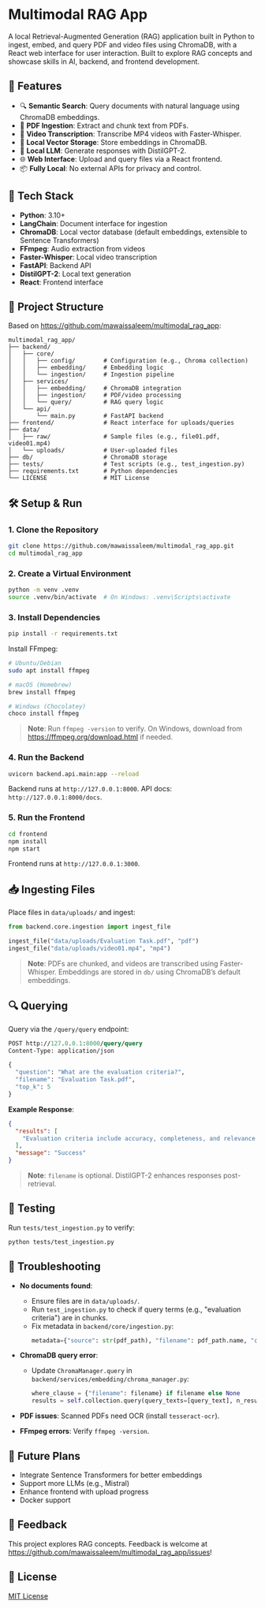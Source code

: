 # Multimodal RAG App

A local Retrieval-Augmented Generation (RAG) application built in Python to ingest, embed, and query PDF and video files using ChromaDB, with a React web interface for user interaction. Built to explore RAG concepts and showcase skills in AI, backend, and frontend development.

## 🚀 Features

- 🔍 **Semantic Search**: Query documents with natural language using ChromaDB embeddings.
- 📄 **PDF Ingestion**: Extract and chunk text from PDFs.
- 🎥 **Video Transcription**: Transcribe MP4 videos with Faster-Whisper.
- 💾 **Local Vector Storage**: Store embeddings in ChromaDB.
- 🧠 **Local LLM**: Generate responses with DistilGPT-2.
- 🌐 **Web Interface**: Upload and query files via a React frontend.
- 📦 **Fully Local**: No external APIs for privacy and control.

## 🧱 Tech Stack

- **Python**: 3.10+
- **LangChain**: Document interface for ingestion
- **ChromaDB**: Local vector database (default embeddings, extensible to Sentence Transformers)
- **FFmpeg**: Audio extraction from videos
- **Faster-Whisper**: Local video transcription
- **FastAPI**: Backend API
- **DistilGPT-2**: Local text generation
- **React**: Frontend interface

## 📂 Project Structure

Based on https://github.com/mawaissaleem/multimodal_rag_app:

```
multimodal_rag_app/
├── backend/
│   ├── core/
│   │   ├── config/        # Configuration (e.g., Chroma collection)
│   │   ├── embedding/     # Embedding logic
│   │   └── ingestion/     # Ingestion pipeline
│   ├── services/
│   │   ├── embedding/     # ChromaDB integration
│   │   ├── ingestion/     # PDF/video processing
│   │   └── query/         # RAG query logic
│   └── api/
│       └── main.py        # FastAPI backend
├── frontend/              # React interface for uploads/queries
├── data/
│   ├── raw/               # Sample files (e.g., file01.pdf, video01.mp4)
│   └── uploads/           # User-uploaded files
├── db/                    # ChromaDB storage
├── tests/                 # Test scripts (e.g., test_ingestion.py)
├── requirements.txt       # Python dependencies
└── LICENSE                # MIT License
```

## 🛠️ Setup & Run

### 1. Clone the Repository

```bash
git clone https://github.com/mawaissaleem/multimodal_rag_app.git
cd multimodal_rag_app
```

### 2. Create a Virtual Environment

```bash
python -m venv .venv
source .venv/bin/activate  # On Windows: .venv\Scripts\activate
```

### 3. Install Dependencies

```bash
pip install -r requirements.txt
```

Install FFmpeg:

```bash
# Ubuntu/Debian
sudo apt install ffmpeg

# macOS (Homebrew)
brew install ffmpeg

# Windows (Chocolatey)
choco install ffmpeg
```

> **Note**: Run `ffmpeg -version` to verify. On Windows, download from https://ffmpeg.org/download.html if needed.

### 4. Run the Backend

```bash
uvicorn backend.api.main:app --reload
```

Backend runs at `http://127.0.0.1:8000`. API docs: `http://127.0.0.1:8000/docs`.

### 5. Run the Frontend

```bash
cd frontend
npm install
npm start
```

Frontend runs at `http://127.0.0.1:3000`.

## 📥 Ingesting Files

Place files in `data/uploads/` and ingest:

```python
from backend.core.ingestion import ingest_file

ingest_file("data/uploads/Evaluation Task.pdf", "pdf")
ingest_file("data/uploads/video01.mp4", "mp4")
```

> **Note**: PDFs are chunked, and videos are transcribed using Faster-Whisper. Embeddings are stored in `db/` using ChromaDB’s default embeddings.

## 🔍 Querying

Query via the `/query/query` endpoint:

```graphql
POST http://127.0.0.1:8000/query/query
Content-Type: application/json

{
  "question": "What are the evaluation criteria?",
  "filename": "Evaluation Task.pdf",
  "top_k": 5
}
```

**Example Response**:

```json
{
  "results": [
    "Evaluation criteria include accuracy, completeness, and relevance."
  ],
  "message": "Success"
}
```

> **Note**: `filename` is optional. DistilGPT-2 enhances responses post-retrieval.

## 🧪 Testing

Run `tests/test_ingestion.py` to verify:

```bash
python tests/test_ingestion.py
```

## 🐛 Troubleshooting

- **No documents found**:
  - Ensure files are in `data/uploads/`.
  - Run `test_ingestion.py` to check if query terms (e.g., "evaluation criteria") are in chunks.
  - Fix metadata in `backend/core/ingestion.py`:
    ```python
    metadata={"source": str(pdf_path), "filename": pdf_path.name, "chunk_id": idx}
    ```

- **ChromaDB query error**:
  - Update `ChromaManager.query` in `backend/services/embedding/chroma_manager.py`:
    ```python
    where_clause = {"filename": filename} if filename else None
    results = self.collection.query(query_texts=[query_text], n_results=n_results, where=where_clause)
    ```

- **PDF issues**: Scanned PDFs need OCR (install `tesseract-ocr`).
- **FFmpeg errors**: Verify `ffmpeg -version`.

## 🧩 Future Plans

- Integrate Sentence Transformers for better embeddings
- Support more LLMs (e.g., Mistral)
- Enhance frontend with upload progress
- Docker support

## 🤝 Feedback

This project explores RAG concepts. Feedback is welcome at https://github.com/mawaissaleem/multimodal_rag_app/issues!

## 📜 License

[MIT License](LICENSE)